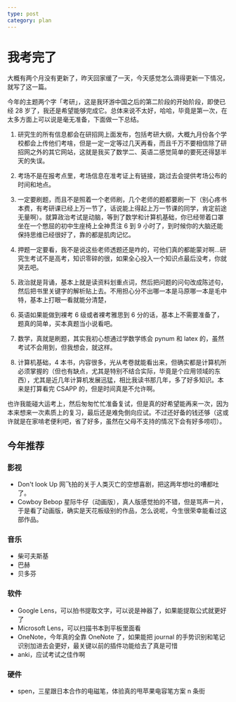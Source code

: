 ```yaml
---
type: post
category: plan
---
```


# 我考完了

大概有两个月没有更新了，昨天回家缓了一天，今天感觉怎么滴得更新一下情况，就写了这一篇。

今年的主题两个字「考研」，这是我环游中国之后的第二阶段的开始阶段，即使已经 28 岁了，我还是希望能够完成它。总体来说不太好，哈哈，毕竟是第一次，在太多方面上可以说是毫无准备，下面做一下总结。

1. 研究生的所有信息都会在研招网上面发布，包括考研大纲，大概九月份各个学校都会上传他们考啥，但是一定一定等过几天再看，而且千万不要相信除了研招网之外的其它网站，这就是我买了数学二、英语二感觉简单的要死还得瑟半天的失误。

2. 考场不是在报考点里，考场信息在准考证上有链接，跳过去会提供考场公布的时间和地点。

3. 一定要刷题，而且不是照着一个老师刷，几个老师的题都要刷一下（别心疼书本费，有考研课已经上万一节了，话说能上得起上万一节课的同学，肯定前途无量啊）。就算政治考试是动脑，等到了数学和计算机基础，你已经带着口罩坐在一个憋屈的初中生座椅上全神贯注 6 到 9 小时了，到时候你的大脑还能保持思维已经很好了，靠的都是肌肉记忆。

4. 押题一定要看，我不是说这些老师透题还是咋的，可他们真的都能蒙对啊...研究生考试不是高考，知识零碎的很，如果全心投入一个知识点最后没考，你就哭去吧。

5. 政治就是背诵，基本上就是读资料划重点词，然后把问题的问句改成陈述句，然后把书里关键字的解析贴上去。不用担心分不出哪一本是马原哪一本是毛中特，基本上打眼一看就能分清楚，

6. 英语如果能做到裸考 6 级或者裸考雅思到 6 分的话，基本上不需要准备了，题真的简单，买本真题当小说看吧。

7. 数学，真就是刷题，其实我初心想通过学数学练会 pynum 和 latex 的，虽然考试不会用到，但我想会，就这样。

8. 计算机基础，4 本书，内容很多，光从考卷就能看出来，但确实都是计算机所必须掌握的（但也有缺点，尤其是特别不结合实际，毕竟是个应用领域的东西），尤其是近几年计算机发展迅猛，相比我读书那几年，多了好多知识。本来是打算看完 CSAPP 的，但是时间真是不允许啊。

也许我能碰大运考上，然后匆匆忙忙准备复试，但是真的好希望能再来一次，因为本来想来一次素质上的复习，最后还是难免倒向应试。不过还好备的钱还够（这或许就是在家啃老便利吧，省了好多，虽然在父母不支持的情况下会有好多唠叨）。

## 今年推荐

### 影视

- Don't look Up 网飞拍的关于人类灭亡的空想喜剧，把这两年想吐的嘈都吐了。
- Cowboy Bebop 星际牛仔（动画版），真人版感觉拍的不错，但是骂声一片，于是看了动画版，确实是天花板级别的作品，怎么说呢，今生很荣幸能看过这部作品。

### 音乐

- 柴可夫斯基
- 巴赫
- 贝多芬

### 软件

- Google Lens，可以拍书提取文字，可以说是神器了，如果能提取公式就更好了
- Microsoft Lens，可以扫描书本到平板里面看
- OneNote，今年真的全靠 OneNote 了，如果能把 journal 的手势识别和笔记识别加进去会更好，最关键以前的插件功能给去了真是可惜
- anki，应试考试之佳作啊

### 硬件

- spen，三星跟日本合作的电磁笔，体验真的甩苹果电容笔方案 n 条街
